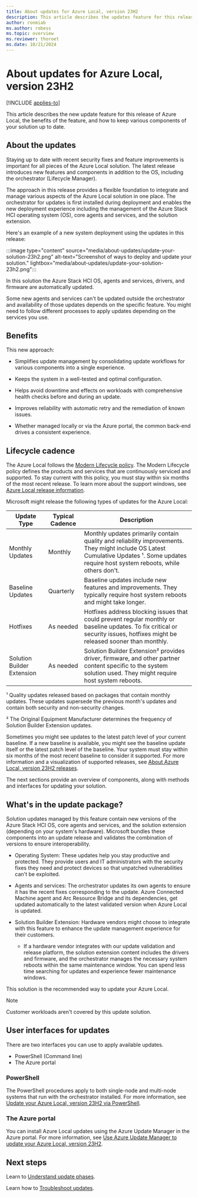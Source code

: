 ```yaml
---
title: About updates for Azure Local, version 23H2
description: This article describes the updates feature for this release, benefits, and how to keep various pieces of your Azure Local, version 23H2 solution up to date.
author: ronmiab
ms.author: robess
ms.topic: overview
ms.reviewer: thoroet
ms.date: 10/21/2024
---
```


# About updates for Azure Local, version 23H2

[!INCLUDE [applies-to](../../hci/includes/hci-applies-to-23h2.md)]

This article describes the new update feature for this release of Azure Local, the benefits of the feature, and how to keep various components of your solution up to date.

## About the updates

Staying up to date with recent security fixes and feature improvements is important for all pieces of the Azure Local solution. The latest release introduces new features and components in addition to the OS, including the orchestrator (Lifecycle Manager).

The approach in this release provides a flexible foundation to integrate and manage various aspects of the Azure Local solution in one place. The orchestrator for updates is first installed during deployment and enables the new deployment experience including the management of the Azure Stack HCI operating system (OS), core agents and services, and the solution extension.

Here's an example of a new system deployment using the updates in this release:

:::image type="content" source="media/about-updates/update-your-solution-23h2.png" alt-text="Screenshot of ways to deploy and update your solution." lightbox="media/about-updates/update-your-solution-23h2.png":::

In this solution the Azure Stack HCI OS, agents and services, drivers, and firmware are automatically updated.

Some new agents and services can't be updated outside the orchestrator and availability of those updates depends on the specific feature. You might need to follow different processes to apply updates depending on the services you use.

## Benefits

This new approach:

- Simplifies update management by consolidating update workflows for various components into a single experience.

- Keeps the system in a well-tested and optimal configuration.

- Helps avoid downtime and effects on workloads with comprehensive health checks before and during an update.

- Improves reliability with automatic retry and the remediation of known issues.

- Whether managed locally or via the Azure portal, the common back-end drives a consistent experience.

## Lifecycle cadence

The Azure Local follows the [Modern Lifecycle policy](/lifecycle/policies/modern). The Modern Lifecycle policy defines the products and services that are continuously serviced and supported. To stay current with this policy, you must stay within six months of the most recent release. To learn more about the support windows, see [Azure Local release information](/azure-stack/hci/release-information-23h2).

Microsoft might release the following types of updates for the Azure Local:

|Update Type |Typical Cadence  |Description |
|------------|-----------------|------------|
|Monthly Updates | Monthly |Monthly updates primarily contain quality and reliability improvements. They might include OS Latest Cumulative Updates ¹. Some updates require host system reboots, while others don't. |
|Baseline Updates |Quarterly |Baseline updates include new features and improvements. They typically require host system reboots and might take longer. |
|Hotfixes | As needed | Hotfixes address blocking issues that could prevent regular monthly or baseline updates. To fix critical or security issues, hotfixes might be released sooner than monthly.  |
|Solution Builder Extension | As needed | Solution Builder Extension² provides driver, firmware, and other partner content specific to the system solution used. They might require host system reboots. |

¹ Quality updates released based on packages that contain monthly updates. These updates supersede the previous month's updates and contain both security and non-security changes.

² The Original Equipment Manufacturer determines the frequency of Solution Builder Extension updates.

Sometimes you might see updates to the latest patch level of your current baseline. If a new baseline is available, you might see the baseline update itself or the latest patch level of the baseline. Your system must stay within six months of the most recent baseline to consider it supported. For more information and a visualization of supported releases, see [About Azure Local, version 23H2 releases](../release-information-23h2.md#about-azure-local-version-23h2-releases).

The next sections provide an overview of components, along with methods and interfaces for updating your solution.

## What's in the update package?

Solution updates managed by this feature contain new versions of the Azure Stack HCI OS, core agents and services, and the solution extension (depending on your system's hardware). Microsoft bundles these components into an update release and validates the combination of versions to ensure interoperability.

- Operating System: These updates help you stay productive and protected. They provide users and IT administrators with the security fixes they need and protect devices so that unpatched vulnerabilities can't be exploited.

- Agents and services: The orchestrator updates its own agents to ensure it has the recent fixes corresponding to the update. Azure Connected Machine agent and Arc Resource Bridge and its dependencies, get updated automatically to the latest validated version when Azure Local is updated.

- Solution Builder Extension: Hardware vendors might choose to integrate with this feature to enhance the update management experience for their customers.

  - If a hardware vendor integrates with our update validation and release platform, the solution extension content includes the drivers and firmware, and the orchestrator manages the necessary system reboots within the same maintenance window. You can spend less time searching for updates and experience fewer maintenance windows.

This solution is the recommended way to update your Azure Local.

> [!NOTE]
> Customer workloads aren't covered by this update solution.

## User interfaces for updates

There are two interfaces you can use to apply available updates.

- PowerShell (Command line)
- The Azure portal

### PowerShell

The PowerShell procedures apply to both single-node and multi-node systems that run with the orchestrator installed. For more information, see [Update your Azure Local, version 23H2 via PowerShell](update-via-powershell-23h2.md).

### The Azure portal

You can install Azure Local updates using the Azure Update Manager in the Azure portal. For more information, see [Use Azure Update Manager to update your Azure Local, version 23H2](./azure-update-manager-23h2.md).

## Next steps

Learn to [Understand update phases](./update-phases-23h2.md).

Learn how to [Troubleshoot updates](./update-troubleshooting-23h2.md).
